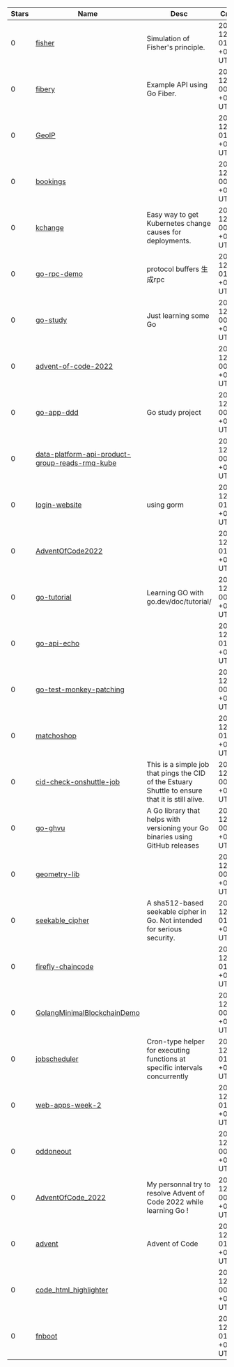 | Stars | Name | Desc | Created | 
| ----- | ------- | ------------- | ------------- |
| 0 | [fisher](https://github.com/barrettj12/fisher) | Simulation of Fisher's principle. | 2022-12-10 01:23:46 +0000 UTC |
| 0 | [fibery](https://github.com/devhammed/fibery) | Example API using Go Fiber. | 2022-12-10 00:45:17 +0000 UTC |
| 0 | [GeoIP](https://github.com/Larkris/GeoIP) |  | 2022-12-10 01:10:31 +0000 UTC |
| 0 | [bookings](https://github.com/stopamusa/bookings) |  | 2022-12-10 00:09:27 +0000 UTC |
| 0 | [kchange](https://github.com/wgeorgecook/kchange) | Easy way to get Kubernetes change causes for deployments. | 2022-12-10 00:53:50 +0000 UTC |
| 0 | [go-rpc-demo](https://github.com/litterGuy/go-rpc-demo) | protocol buffers 生成rpc | 2022-12-10 01:09:51 +0000 UTC |
| 0 | [go-study](https://github.com/emilknievel/go-study) | Just learning some Go | 2022-12-10 00:34:06 +0000 UTC |
| 0 | [advent-of-code-2022](https://github.com/dkienzle/advent-of-code-2022) |  | 2022-12-10 00:34:31 +0000 UTC |
| 0 | [go-app-ddd](https://github.com/markossilva/go-app-ddd) | Go study project  | 2022-12-10 00:57:31 +0000 UTC |
| 0 | [data-platform-api-product-group-reads-rmq-kube](https://github.com/latonaio/data-platform-api-product-group-reads-rmq-kube) |  | 2022-12-10 00:27:14 +0000 UTC |
| 0 | [login-website](https://github.com/nabalmes/login-website) | using gorm | 2022-12-10 01:02:39 +0000 UTC |
| 0 | [AdventOfCode2022](https://github.com/EMerieux/AdventOfCode2022) |  | 2022-12-10 01:05:55 +0000 UTC |
| 0 | [go-tutorial](https://github.com/rstkhldntsk97/go-tutorial) | Learning GO with go.dev/doc/tutorial/ | 2022-12-10 00:39:32 +0000 UTC |
| 0 | [go-api-echo](https://github.com/Krzysi3k/go-api-echo) |  | 2022-12-10 01:07:55 +0000 UTC |
| 0 | [go-test-monkey-patching](https://github.com/yanadhiwiranata/go-test-monkey-patching) |  | 2022-12-10 00:20:19 +0000 UTC |
| 0 | [matchoshop](https://github.com/faatehalvar/matchoshop) |  | 2022-12-10 01:03:41 +0000 UTC |
| 0 | [cid-check-onshuttle-job](https://github.com/alvin-reyes/cid-check-onshuttle-job) | This is a simple job that pings the CID of the Estuary Shuttle to ensure that it is still alive. | 2022-12-10 00:31:01 +0000 UTC |
| 0 | [go-ghvu](https://github.com/BRUHItsABunny/go-ghvu) | A Go library that helps with versioning your Go binaries using GitHub releases | 2022-12-10 00:57:25 +0000 UTC |
| 0 | [geometry-lib](https://github.com/musasianturi/geometry-lib) |  | 2022-12-10 00:19:27 +0000 UTC |
| 0 | [seekable_cipher](https://github.com/yalue/seekable_cipher) | A sha512-based seekable cipher in Go.  Not intended for serious security. | 2022-12-10 01:22:34 +0000 UTC |
| 0 | [firefly-chaincode](https://github.com/maghbari/firefly-chaincode) |  | 2022-12-10 01:14:43 +0000 UTC |
| 0 | [GolangMinimalBlockchainDemo](https://github.com/davidalfredostrowski/GolangMinimalBlockchainDemo) |  | 2022-12-10 00:34:43 +0000 UTC |
| 0 | [jobscheduler](https://github.com/romeq/jobscheduler) | Cron-type helper for executing functions at specific intervals concurrently | 2022-12-10 01:08:37 +0000 UTC |
| 0 | [web-apps-week-2](https://github.com/brambrc/web-apps-week-2) |  | 2022-12-10 01:32:18 +0000 UTC |
| 0 | [oddoneout](https://github.com/matticala/oddoneout) |  | 2022-12-10 00:00:17 +0000 UTC |
| 0 | [AdventOfCode_2022](https://github.com/Skideau/AdventOfCode_2022) | My personnal try to resolve Advent of Code 2022 while learning Go ! | 2022-12-10 00:04:51 +0000 UTC |
| 0 | [advent](https://github.com/stoz/advent) | Advent of Code | 2022-12-10 01:06:27 +0000 UTC |
| 0 | [code_html_highlighter](https://github.com/jempe/code_html_highlighter) |  | 2022-12-10 00:17:04 +0000 UTC |
| 0 | [fnboot](https://github.com/fraynjo/fnboot) |  | 2022-12-10 01:28:15 +0000 UTC |

